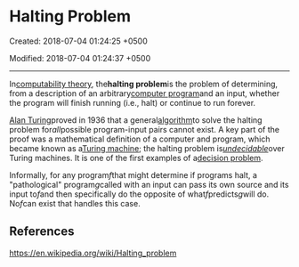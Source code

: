 # Halting Problem

Created: 2018-07-04 01:24:25 +0500

Modified: 2018-07-04 01:24:37 +0500

---

In[computability theory](https://en.wikipedia.org/wiki/Computability_theory_(computer_science)), the**halting problem**is the problem of determining, from a description of an arbitrary[computer program](https://en.wikipedia.org/wiki/Computer_program)and an input, whether the program will finish running (i.e., halt) or continue to run forever.

[Alan Turing](https://en.wikipedia.org/wiki/Alan_Turing)proved in 1936 that a general[algorithm](https://en.wikipedia.org/wiki/Algorithm)to solve the halting problem for*all*possible program-input pairs cannot exist. A key part of the proof was a mathematical definition of a computer and program, which became known as a[Turing machine](https://en.wikipedia.org/wiki/Turing_machine); the halting problem is[*undecidable*](https://en.wikipedia.org/wiki/Undecidable_problem)over Turing machines. It is one of the first examples of a[decision problem](https://en.wikipedia.org/wiki/Decision_problem).

Informally, for any program*f*that might determine if programs halt, a "pathological" program*g*called with an input can pass its own source and its input to*f*and then specifically do the opposite of what*f*predicts*g*will do. No*f*can exist that handles this case.

## References

<https://en.wikipedia.org/wiki/Halting_problem>
